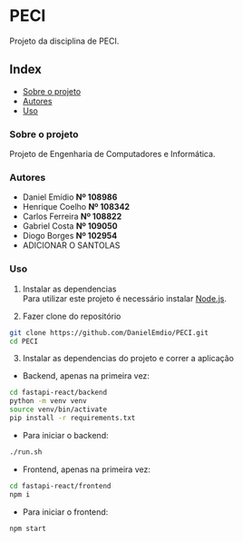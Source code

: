 # PECI
Projeto da disciplina de PECI.

## Index
* [Sobre o projeto](#sobre-o-projeto)
* [Autores](#Autores)
* [Uso](#Uso)

### Sobre o projeto
Projeto de Engenharia de Computadores e Informática.

### Autores
- Daniel Emídio **Nº 108986**
- Henrique Coelho **Nº 108342**
- Carlos Ferreira **Nº 108822**
- Gabriel Costa **Nº 109050**
- Diogo Borges **Nº 102954**
- ADICIONAR O SANTOLAS

### Uso
1. Instalar as dependencias  
Para utilizar este projeto é necessário instalar [Node.js](https://nodejs.org).

2. Fazer clone do repositório
```sh
git clone https://github.com/DanielEmdio/PECI.git
cd PECI
```

3. Instalar as dependencias do projeto e correr a aplicação  
- Backend, apenas na primeira vez:
```sh
cd fastapi-react/backend
python -m venv venv
source venv/bin/activate
pip install -r requirements.txt
```
- Para iniciar o backend:
```sh
./run.sh
```
- Frontend, apenas na primeira vez:
```sh
cd fastapi-react/frontend
npm i
```
- Para iniciar o frontend:
```sh
npm start
```
